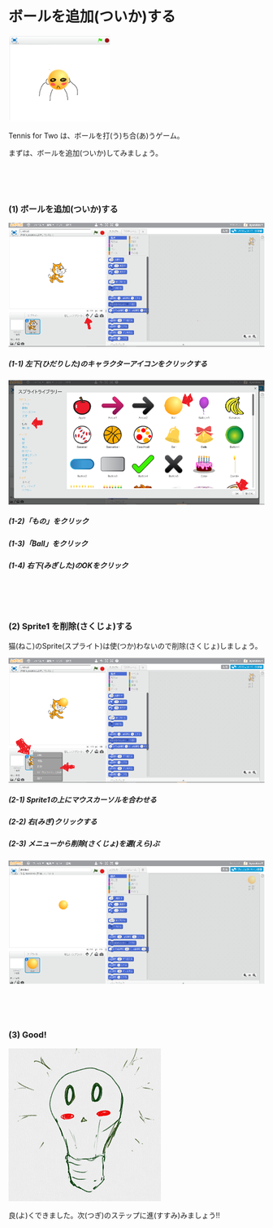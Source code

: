 # ボールを追加(ついか)する

![](about_s.png)

Tennis for Two は、ボールを打(う)ち合(あ)うゲーム。

まずは、ボールを追加(ついか)してみましょう。



<br>
<br>
<br>

### (1) ボールを追加(ついか)する 
![](create_ball_001b.png)
##### (1-1) 左下(ひだりした)のキャラクターアイコンをクリックする

![](create_ball_002a.png)
##### (1-2)「もの」をクリック
##### (1-3)「Ball」をクリック
##### (1-4) 右下(みぎした)のOKをクリック

<br>
<br>
<br>

### (2) Sprite1 を削除(さくじょ)する
猫(ねこ)のSprite(スプライト)は使(つか)わないので削除(さくじょ)しましょう。 

![](create_ball_003a.png)
##### (2-1) Sprite1の上にマウスカーソルを合わせる

##### (2-2) 右(みぎ)クリックする

##### (2-3) メニューから削除(さくじょ)を選(えら)ぶ

![](create_ball_004a.png)

<br>
<br>
<br>


### (3) Good!

![](../good.png)

良(よ)くできました。次(つぎ)のステップに進(すすみ)みましょう!!
